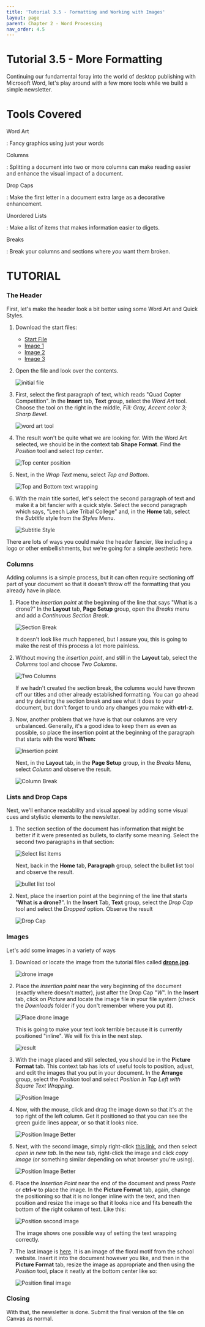 ```yaml
---
title: 'Tutorial 3.5 - Formatting and Working with Images'
layout: page
parent: Chapter 2 - Word Processing
nav_order: 4.5
---
```


# Tutorial 3.5 - More Formatting

Continuing our fundamental foray into the world of desktop publishing with Microsoft Word, let's play around with a few more tools while we build a simple newsletter.

Tools Covered
=============

Word Art

: Fancy graphics using just your words

Columns

: Splitting a document into two or more columns can make reading easier and enhance the visual impact of a document.

Drop Caps

: Make the first letter in a document extra large as a decorative enhancement.

Unordered Lists

: Make a list of items that makes information easier to digets.

Breaks

: Break your columns and sections where *you* want them broken.

TUTORIAL
========

### The Header

First, let's make the header look a bit better using some Word Art and Quick Styles.

1. Download the start files:

    * [Start File](res/newsletter_start.docx)
    * [Image 1](res/drone.jpg)
    * [Image 2](res/soldering.jpg)
    * [Image 3](res/floral.jpg)

1. Open the file and look over the contents.

    ![initial file](images/tutorial3-5/1.png)

1. First, select the first paragraph of text, which reads "Quad Copter Competition". In the **Insert** tab, **Text** group, select the *Word Art* tool. Choose the tool on the right in the middle, *Fill: Gray, Accent color 3; Sharp Bevel*.

    ![word art tool](images/tutorial3-5/2.png)

1. The result won't be quite what we are looking for. With the Word Art selected, we should be in the context tab **Shape Format**. Find the *Position* tool and select *top center*.

    ![Top center position](images/tutorial3-5/3.png)

1. Next, in the *Wrap Text* menu, select *Top and Bottom*.

    ![Top and Bottom text wrapping](images/tutorial3-5/4.png)

1. With the main title sorted, let's select the second paragraph of text and make it a bit fancier with a quick style. Select the second paragraph which says, "Leech Lake Tribal College" and, in the **Home** tab, select the *Subtitle* style from the *Styles* Menu.

    ![Subtitle Style](images/tutorial3-5/5.png)

There are lots of ways you could make the header fancier, like including a logo or other embellishments, but we're going for a simple aesthetic here.

### Columns

Adding columns is a simple process, but it can often require sectioning off part of your document so that it doesn't throw off the formatting that you already have in place.

1. Place the *insertion point* at the beginning of the line that says "What is a drone?" In the **Layout** tab, **Page Setup** group, open the *Breaks* menu and add a *Continuous Section Break*.

    ![Section Break](images/tutorial3-5/6.png)

    It doesn't look like much happened, but I assure you, this is going to make the rest of this process a lot more painless.

1. Without moving the *insertion point*, and still in the **Layout** tab, select the *Columns* tool and choose *Two Columns*.

    ![Two Columns](images/tutorial3-5/7.png)

    If we hadn't created the section break, the columns would have thrown off our titles and other already established formatting. You can go ahead and try deleting the section break and see what it does to your document, but don't forget to undo any changes you make with **ctrl-z**.

1. Now, another problem that we have is that our columns are very unbalanced. Generally, it's a good idea to keep them as even as possible, so place the insertion point at the beginning of the paragraph that starts with the word **When:**

    ![Insertion point](images/tutorial3-5/8.png)

    Next, in the **Layout** tab, in the **Page Setup** group, in the *Breaks* Menu, select *Column* and observe the result.

    ![Column Break](images/tutorial3-5/9.png)

### Lists and Drop Caps

Next, we'll enhance readability and visual appeal by adding some visual cues and stylistic elements to the newsletter.

1. The section section of the document has information that might be better if it were presented as bullets, to clarify some meaning. Select the second two paragraphs in that section:

    ![Select list items](images/tutorial3-5/10.png)

    Next, back in the **Home** tab, **Paragraph** group, select the bullet list tool and observe the result.

    ![bullet list tool](images/tutorial3-5/11.png)

1. Next, place the insertion point at the beginning of the line that starts "**What is a drone?**". In the **Insert** Tab, **Text** group, select the *Drop Cap* tool and select the *Dropped* option. Observe the result

    ![Drop Cap](images/tutorial3-5/12.png)

### Images

Let's add some images in a variety of ways

1. Download or locate the image from the tutorial files called **[drone.jpg](res/drone.jpg)**.

    ![drone image](res/drone.jpg)

1. Place the *insertion point* near the very beginning of the document (exactly where doesn't matter), just after the Drop Cap "*W*". In the **Insert** tab, click on *Picture* and locate the image file in your file system (check the *Downloads* folder if you don't remember where you put it).

    ![Place drone image](images/tutorial3-5/13.png)

    This is going to make your text look terrible because it is currently positioned "inline". We will fix this in the next step.

    ![result](images/tutorial3-5/14.png)

1. With the image placed and still selected, you should be in the **Picture Format** tab. This context tab has lots of useful tools to position, adjust, and edit the images that you put in your document. In the **Arrange** group, select the *Position* tool and select *Position in Top Left with Square Text Wrapping*.

    ![Position Image](images/tutorial3-5/15.png)

1. Now, with the mouse, click and drag the image down so that it's at the top right of the left column. Get it positioned so that you can see the green guide lines appear, or so that it looks nice.

    ![Position Image Better](images/tutorial3-5/16.png)

1. Next, with the second image, simply right-click [this link](res/soldering.jpg), and then select *open in new tab*. In the new tab, right-click the image and click *copy image* (or something similar depending on what browser you're using).

    ![Position Image Better](images/tutorial3-5/17.png)

1. Place the *Insertion Point* near the end of the document and press *Paste* or **ctrl-v** to place the image. In the **Picture Format** tab, again, change the positioning so that it is no longer inline with the text, and then position and resize the image so that it looks nice and fits beneath the bottom of the right column of text. Like this:

    ![Position second image](images/tutorial3-5/18.png)

    The image shows one possible way of setting the text wrapping correctly.

1. The last image is [here](res/floral.jpg). It is an image of the floral motif from the school website. Insert it into the document however you like, and then in the **Picture Format** tab, resize the image as appropriate and then using the *Position* tool, place it neatly at the bottom center like so:

    ![Position final image](images/tutorial3-5/19.png)

### Closing

With that, the newsletter is done. Submit the final version of the file on Canvas as normal.

